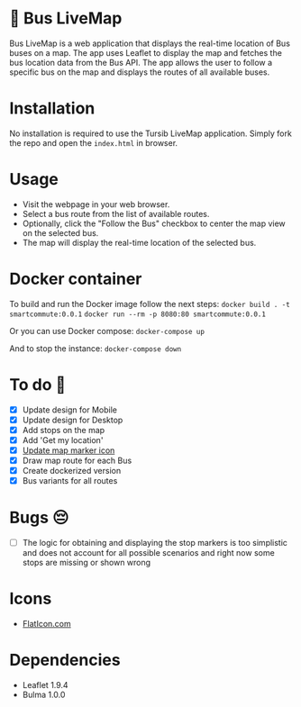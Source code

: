 # 🚌 Bus LiveMap

Bus LiveMap is a web application that displays the real-time location of Bus buses on a map. The app uses Leaflet to display the map and fetches the bus location data from the Bus API. The app allows the user to follow a specific bus on the map and displays the routes of all available buses.

# Installation

No installation is required to use the Tursib LiveMap application. Simply fork the repo and open the `index.html` in browser.

# Usage

- Visit the webpage in your web browser.
- Select a bus route from the list of available routes.
- Optionally, click the "Follow the Bus" checkbox to center the map view on the selected bus.
- The map will display the real-time location of the selected bus.

# Docker container

To build and run the Docker image follow the next steps:
`docker build . -t smartcommute:0.0.1`
`docker run --rm -p 8080:80 smartcommute:0.0.1`

Or you can use Docker compose:
`docker-compose up`

And to stop the instance:
`docker-compose down`

# To do 🔨
- [x] Update design for Mobile
- [x] Update design for Desktop
- [x] Add stops on the map
- [x] Add 'Get my location'
- [x] [Update map marker icon](https://leafletjs.com/examples/custom-icons/)
- [x] Draw map route for each Bus
- [x] Create dockerized version
- [x] Bus variants for all routes

# Bugs 😔
- [ ] The logic for obtaining and displaying the stop markers is too simplistic and does not account for all possible scenarios and right now some stops are missing or shown wrong

# Icons
- [FlatIcon.com](https://www.flaticon.com/)

# Dependencies
- Leaflet 1.9.4
- Bulma 1.0.0
